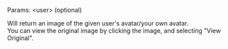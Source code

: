 Params: &lt;user&gt; (optional)

Will return an image of the given user's avatar/your own avatar. <br />
You can view the original image by clicking the image, and selecting "View Original".